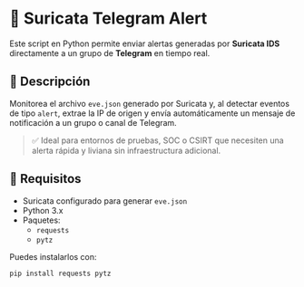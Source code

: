 # 🚨 Suricata Telegram Alert

Este script en Python permite enviar alertas generadas por **Suricata IDS** directamente a un grupo de **Telegram** en tiempo real.

## 📌 Descripción

Monitorea el archivo `eve.json` generado por Suricata y, al detectar eventos de tipo `alert`, extrae la IP de origen y envía automáticamente un mensaje de notificación a un grupo o canal de Telegram.

> ✅ Ideal para entornos de pruebas, SOC o CSIRT que necesiten una alerta rápida y liviana sin infraestructura adicional.

## 🔧 Requisitos

- Suricata configurado para generar `eve.json`
- Python 3.x
- Paquetes:
  - `requests`
  - `pytz`

Puedes instalarlos con:

```bash
pip install requests pytz
